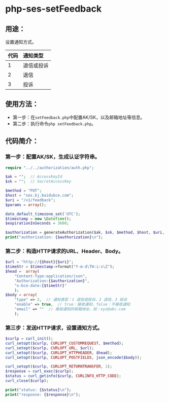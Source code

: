 # php-ses-setFeedback

## 用途：

设置通知方式。

| 代码 | 通知类型 |
| :-- | :-- |
| 1 | 退信或投诉 |
| 2 | 退信 |
| 3 | 投诉 |

## 使用方法：

* 第一步：在`setFeedback.php`中配置AK/SK，以及邮箱地址等信息。
* 第二步：执行命令`php setFeedback.php`。

## 代码简介：

### 第一步：配置AK/SK，生成认证字符串。

```php
require "../../authorization/auth.php";

$ak = "";  // AccessKeyId
$sk = "";  // SecretAccessKey

$method = "PUT";
$host = "ses.bj.baidubce.com";
$uri = "/v1/feedback";
$params = array();

date_default_timezone_set('UTC');
$timestamp = new \DateTime();
$expirationInSeconds = 3600;

$authorization = generateAuthorization($ak, $sk, $method, $host, $uri, $params, $timestamp, $expirationInSeconds);
print("authorization: {$authorization}\n");
```

### 第二步：构造HTTP请求的URL、Header、Body。

```php
$url = "http://{$host}{$uri}";
$timeStr = $timestamp->format("Y-m-d\TH:i:s\Z");
$head =  array(
    "Content-Type:application/json",
    "Authorization:{$authorization}",
    "x-bce-date:{$timeStr}"
    );
$body = array(
    "type" => 2,  // 通知类型：1 退信或投诉，2 退信，3 投诉
    "enable" => true,  // true：接收通知，false：不接收通知
    "email" => ""  // 接收通知的邮箱地址，如：xyz@abc.com
    );
```

### 第三步：发送HTTP请求，设置通知方式。

```php
$curlp = curl_init();
curl_setopt($curlp, CURLOPT_CUSTOMREQUEST, $method);
curl_setopt($curlp, CURLOPT_URL, $url);
curl_setopt($curlp, CURLOPT_HTTPHEADER, $head);
curl_setopt($curlp, CURLOPT_POSTFIELDS, json_encode($body));

curl_setopt($curlp, CURLOPT_RETURNTRANSFER, 1);
$response = curl_exec($curlp);
$status = curl_getinfo($curlp, CURLINFO_HTTP_CODE);
curl_close($curlp);

print("status: {$status}\n");
print("response: {$response}\n");
```